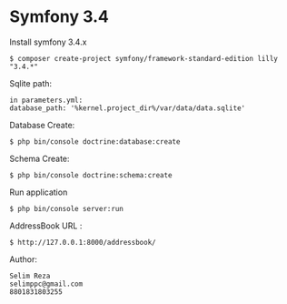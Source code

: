 Symfony 3.4
========================

Install symfony 3.4.x 

    $ composer create-project symfony/framework-standard-edition lilly "3.4.*"
    
Sqlite path:

    in parameters.yml:
    database_path: '%kernel.project_dir%/var/data/data.sqlite'

Database Create:

    $ php bin/console doctrine:database:create
    
Schema Create:

    $ php bin/console doctrine:schema:create        
    

Run application

    $ php bin/console server:run
        
AddressBook URL :

    $ http://127.0.0.1:8000/addressbook/
    
Author:

    Selim Reza
    selimppc@gmail.com
    8801831803255
